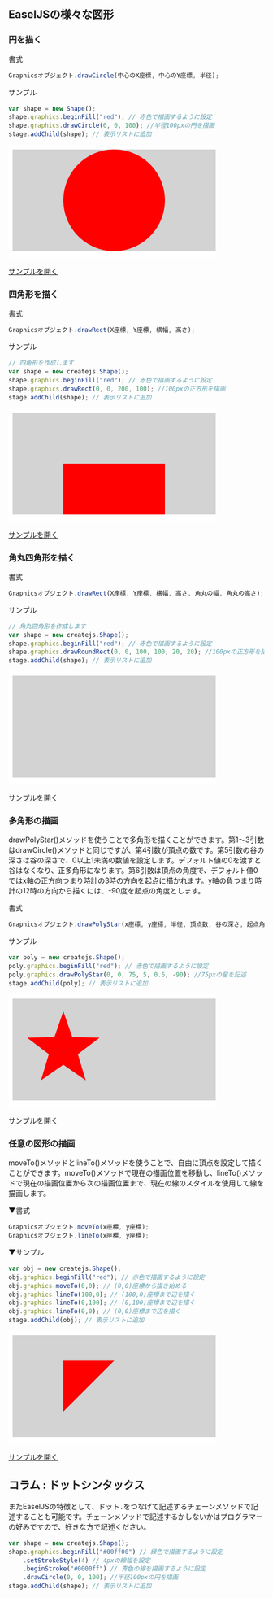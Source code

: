 
## EaselJSの様々な図形

### 円を描く
書式
```js
Graphicsオブジェクト.drawCircle(中心のX座標, 中心のY座標, 半径);
```

サンプル
```js
var shape = new Shape();
shape.graphics.beginFill("red"); // 赤色で描画するように設定
shape.graphics.drawCircle(0, 0, 100); //半径100pxの円を描画
stage.addChild(shape); // 表示リストに追加
```

![](../imgs/2_shape_circle.html.png)

[サンプルを開く](../samples/2_shape_circle.html)


### 四角形を描く

書式
```js
Graphicsオブジェクト.drawRect(X座標, Y座標, 横幅, 高さ);
```

サンプル
```js
// 四角形を作成します
var shape = new createjs.Shape();
shape.graphics.beginFill("red"); // 赤色で描画するように設定
shape.graphics.drawRect(0, 0, 200, 100); //100pxの正方形を描画
stage.addChild(shape); // 表示リストに追加
```

![](../imgs/2_shape_rect.html.png)

[サンプルを開く](../samples/2_shape_rect.html)


### 角丸四角形を描く
書式
```js
Graphicsオブジェクト.drawRect(X座標, Y座標, 横幅, 高さ, 角丸の幅, 角丸の高さ);
```

サンプル
```js
// 角丸四角形を作成します
var shape = new createjs.Shape();
shape.graphics.beginFill("red"); // 赤色で描画するように設定
shape.graphics.drawRoundRect(0, 0, 100, 100, 20, 20); //100pxの正方形を描画。20pxの角丸を設定。
stage.addChild(shape); // 表示リストに追加
```

![](../imgs/2_shape_roundrect.html.png)

[サンプルを開く](../samples/2_shape_roundrect.html)



### 多角形の描画

drawPolyStar()メソッドを使うことで多角形を描くことができます。第1～3引数はdrawCircle()メソッドと同じですが、第4引数が頂点の数です。第5引数の谷の深さは谷の深さで、0以上1未満の数値を設定します。デフォルト値の0を渡すと谷はなくなり、正多角形になります。第6引数は頂点の角度で、デフォルト値0ではx軸の正方向つまり時計の3時の方向を起点に描かれます。y軸の負つまり時計の12時の方向から描くには、-90度を起点の角度とします。

書式
```js
Graphicsオブジェクト.drawPolyStar(x座標, y座標, 半径, 頂点数, 谷の深さ, 起点角)
```
サンプル
```js
var poly = new createjs.Shape();
poly.graphics.beginFill("red"); // 赤色で描画するように設定
poly.graphics.drawPolyStar(0, 0, 75, 5, 0.6, -90); //75pxの星を記述
stage.addChild(poly); // 表示リストに追加
```

![](../imgs/2_shape_polystar.html.png)

[サンプルを開く](../samples/2_shape_polystar.html)


### 任意の図形の描画

moveTo()メソッドとlineTo()メソッドを使うことで、自由に頂点を設定して描くことができます。moveTo()メソッドで現在の描画位置を移動し、lineTo()メソッドで現在の描画位置から次の描画位置まで、現在の線のスタイルを使用して線を描画します。

▼書式
```js
Graphicsオブジェクト.moveTo(x座標, y座標);
Graphicsオブジェクト.lineTo(x座標, y座標);
```

▼サンプル
```js
var obj = new createjs.Shape();
obj.graphics.beginFill("red"); // 赤色で描画するように設定
obj.graphics.moveTo(0,0); // (0,0)座標から描き始める
obj.graphics.lineTo(100,0); // (100,0)座標まで辺を描く
obj.graphics.lineTo(0,100); // (0,100)座標まで辺を描く
obj.graphics.lineTo(0,0); // (0,0)座標まで辺を描く
stage.addChild(obj); // 表示リストに追加
```

![](../imgs/2_shape_other.html.png)

[サンプルを開く](../samples/2_shape_other.html)


## コラム : ドットシンタックス

またEaselJSの特徴として、ドット`.`をつなげて記述するチェーンメソッドで記述することも可能です。チェーンメソッドで記述するかしないかはプログラマーの好みですので、好きな方で記述ください。

```js
var shape = new createjs.Shape();
shape.graphics.beginFill("#00ff00") // 緑色で描画するように設定
	.setStrokeStyle(4) // 4pxの線幅を設定
	.beginStroke("#0000ff") // 青色の線を描画するように設定
	.drawCircle(0, 0, 100); //半径100pxの円を描画
stage.addChild(shape); // 表示リストに追加
```
